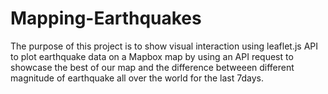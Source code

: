# Mapping-Earthquakes
The purpose of this project is to show visual interaction using leaflet.js API to plot earthquake data on a Mapbox map by using an API request  to showcase the best of our map and the difference betweeen different magnitude of earthquake all over the world for the last 7days. 
